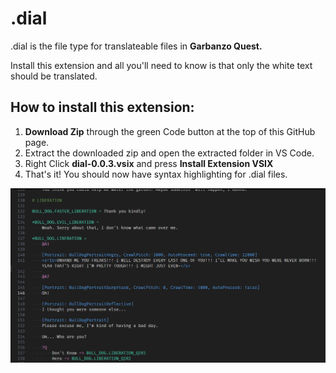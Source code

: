 # .dial
.dial is the file type for translateable files in **Garbanzo Quest.**

Install this extension and all you'll need to know is that only the white text should be translated.

## How to install this extension:
1) **Download Zip** through the green Code button at the top of this GitHub page.
2) Extract the downloaded zip and open the extracted folder in VS Code.
3) Right Click **dial-0.0.3.vsix** and press **Install Extension VSIX**
4) That's it! You should now have syntax highlighting for .dial files.

![syntax highlighting example](docs/example.png)
